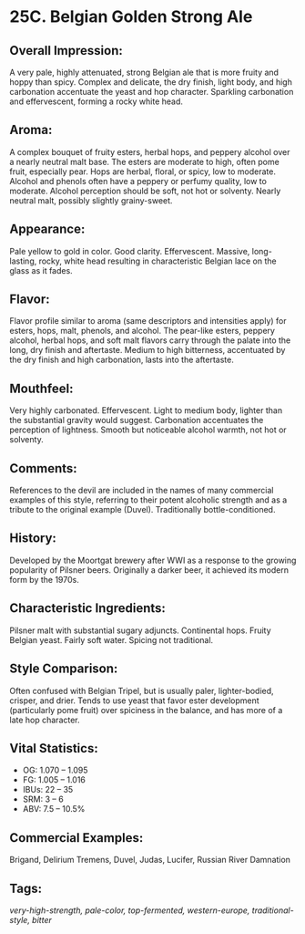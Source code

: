 # 25C. Belgian Golden Strong Ale

## Overall Impression: 

A very pale, highly attenuated, strong Belgian ale that is more fruity and hoppy than spicy. Complex and delicate, the dry finish, light body, and high carbonation accentuate the yeast and hop character. Sparkling carbonation and effervescent, forming a rocky white head.

## Aroma: 

A complex bouquet of fruity esters, herbal hops, and peppery alcohol over a nearly neutral malt base. The esters are moderate to high, often pome fruit, especially pear. Hops are herbal, floral, or spicy, low to moderate. Alcohol and phenols often have a peppery or perfumy quality, low to moderate. Alcohol perception should be soft, not hot or solventy. Nearly neutral malt, possibly slightly grainy-sweet.

## Appearance: 

Pale yellow to gold in color. Good clarity. Effervescent. Massive, long-lasting, rocky, white head resulting in characteristic Belgian lace on the glass as it fades.

## Flavor: 

Flavor profile similar to aroma (same descriptors and intensities apply) for esters, hops, malt, phenols, and alcohol. The pear-like esters, peppery alcohol, herbal hops, and soft malt flavors carry through the palate into the long, dry finish and aftertaste. Medium to high bitterness, accentuated by the dry finish and high carbonation, lasts into the aftertaste. 

## Mouthfeel: 

Very highly carbonated. Effervescent. Light to medium body, lighter than the substantial gravity would suggest. Carbonation accentuates the perception of lightness. Smooth but noticeable alcohol warmth, not hot or solventy. 

## Comments: 

References to the devil are included in the names of many commercial examples of this style, referring to their potent alcoholic strength and as a tribute to the original example (Duvel). Traditionally bottle-conditioned.

## History: 

Developed by the Moortgat brewery after WWI as a response to the growing popularity of Pilsner beers. Originally a darker beer, it achieved its modern form by the 1970s. 

## Characteristic Ingredients: 

Pilsner malt with substantial sugary adjuncts. Continental hops. Fruity Belgian yeast. Fairly soft water. Spicing not traditional.

## Style Comparison: 

Often confused with Belgian Tripel, but is usually paler, lighter-bodied, crisper, and drier. Tends to use yeast that favor ester development (particularly pome fruit) over spiciness in the balance, and has more of a late hop character.

## Vital Statistics:	

- OG:	1.070 – 1.095
- FG:	1.005 – 1.016
- IBUs:	22 – 35	
- SRM:	3 – 6	
- ABV:	7.5 – 10.5%

## Commercial Examples: 

Brigand, Delirium Tremens, Duvel, Judas, Lucifer, Russian River Damnation

## Tags: 

_very-high-strength, pale-color, top-fermented, western-europe, traditional-style, bitter_
